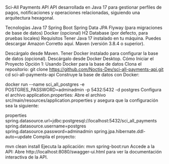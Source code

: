 Sci-All Payments API
API desarrollada en Java 17 para gestionar perfiles de pagos, notificaciones y operaciones relacionadas, siguiendo una arquitectura hexagonal.

Tecnologías
Java 17
Spring Boot
Spring Data JPA
Flyway (para migraciones de base de datos)
Docker (opcional)
H2 Database (por defecto, para pruebas locales)
Requisitos
Tener Java 17 instalado en tu máquina. Puedes descargar Amazon Corretto aquí.
Maven (versión 3.8.4 o superior).

Descárgalo desde Maven.
Tener Docker instalado para configurar la base de datos (opcional). Descárgalo desde Docker Desktop.
Cómo Iniciar el Proyecto
Opción 1: Usando Docker para la base de datos
Clona el repositorio:
git clone https://github.com/Noctis-Dev/sci-all-payments-api.git
cd sci-all-payments-api
Construye la base de datos con Docker:

docker run --name sci_all_postgres -e POSTGRES_PASSWORD=adminadmin -p 5432:5432 -d postgres
Configura el archivo application.properties:
Abre el archivo src/main/resources/application.properties y asegura que la configuración sea la siguiente:

properties
spring.datasource.url=jdbc:postgresql://localhost:5432/sci_all_payments
spring.datasource.username=postgres
spring.datasource.password=adminadmin
spring.jpa.hibernate.ddl-auto=update
Compila el proyecto:

mvn clean install
Ejecuta la aplicación:
mvn spring-boot:run
Accede a la API:
Abre http://localhost:8080/swagger-ui.html para ver la documentación interactiva de la API.
